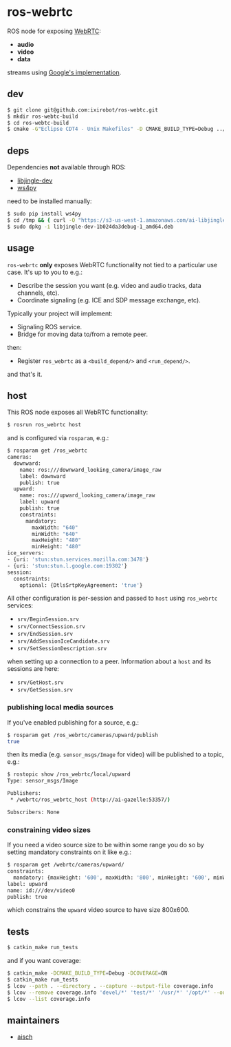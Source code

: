 # ros-webrtc

ROS node for exposing [WebRTC](http://www.webrtc.org/):

- **audio**
- **video**
- **data**

streams using [Google's implementation](https://code.google.com/p/libjingle/).

## dev

```bash
$ git clone git@github.com:ixirobot/ros-webtc.git
$ mkdir ros-webtc-build
$ cd ros-webtc-build
$ cmake -G"Eclipse CDT4 - Unix Makefiles" -D CMAKE_BUILD_TYPE=Debug ../ros-webrtc/
```

## deps

Dependencies **not** available through ROS:

- [libjingle-dev](https://github.com/mayfieldrobotics/webrtc-build)
- [ws4py](https://github.com/Lawouach/WebSocket-for-Python)

need to be installed manually:

```bash
$ sudo pip install ws4py
$ cd /tmp && { curl -O "https://s3-us-west-1.amazonaws.com/ai-libjingle-dev/libjingle-dev-1b024da3debug-1_amd64.deb"; cd -; }
$ sudo dpkg -i libjingle-dev-1b024da3debug-1_amd64.deb
```

## usage

`ros-webrtc` **only** exposes WebRTC functionality not tied to a particular use
case. It's up to you to e.g.:

- Describe the session you want (e.g. video and audio tracks, data channels, etc).
- Coordinate signaling (e.g. ICE and SDP message exchange, etc).

Typically your project will implement:

- Signaling ROS service.
- Bridge for moving data to/from a remote peer.

then:

- Register `ros_webrtc` as a `<build_depend/>` and `<run_depend/>`.

and that's it.

## host

This ROS node exposes all WebRTC functionality:

```bash
$ rosrun ros_webrtc host
```

and is configured via `rosparam`, e.g.:

```bash
$ rosparam get /ros_webrtc
cameras:
  downward:
    name: ros:///downward_looking_camera/image_raw
    label: downward
    publish: true
  upward:
    name: ros:///upward_looking_camera/image_raw
    label: upward
    publish: true
    constraints:
      mandatory:
        maxWidth: "640"
        minWidth: "640"
        maxHeight: "480"
        minHeight: "480"
ice_servers:
- {uri: 'stun:stun.services.mozilla.com:3478'}
- {uri: 'stun:stun.l.google.com:19302'}
session:
  constraints:
    optional: {DtlsSrtpKeyAgreement: 'true'}
```

All other configuration is per-session and passed to `host` using `ros_webrtc`
services:

- `srv/BeginSession.srv`
- `srv/ConnectSession.srv`
- `srv/EndSession.srv`
- `srv/AddSessionIceCandidate.srv`
- `srv/SetSessionDescription.srv`

when setting up a connection to a peer. Information about a `host` and its
sessions are here:

- `srv/GetHost.srv`
- `srv/GetSession.srv`


### publishing local media sources

If you've enabled publishing for a source, e.g.:

```bash
$ rosparam get /ros_webrtc/cameras/upward/publish
true
```

then its media (e.g. `sensor_msgs/Image` for video) will be published to a
topic, e.g.:

```bash
$ rostopic show /ros_webrtc/local/upward
Type: sensor_msgs/Image

Publishers: 
 * /webrtc/ros_webrtc_host (http://ai-gazelle:53357/)

Subscribers: None

```

### constraining video sizes

If you need a video source size to be within some range you do so by setting
mandatory constraints on it like e.g.:

```bash
$ rosparam get /webrtc/cameras/upward/
constraints:
  mandatory: {maxHeight: '600', maxWidth: '800', minHeight: '600', minWidth: '800'}
label: upward
name: id:///dev/video0
publish: true
```

which constrains the `upward` video source to have size 800x600.

## tests

```bash
$ catkin_make run_tests
```

and if you want coverage:

```bash
$ catkin_make -DCMAKE_BUILD_TYPE=Debug -DCOVERAGE=ON
$ catkin_make run_tests
$ lcov --path . --directory . --capture --output-file coverage.info
$ lcov --remove coverage.info 'devel/*' 'test/*' '/usr/*' '/opt/*' --output-file coverage.info
$ lcov --list coverage.info
```

## maintainers

* [aisch](https://github.com/aisch)
